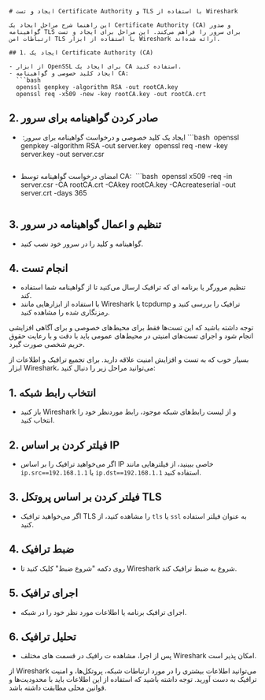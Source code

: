 
```
# ایجاد و تست Certificate Authority و TLS با استفاده از Wireshark

این راهنما شرح مراحل ایجاد یک Certificate Authority (CA) و صدور گواهینامه TLS برای سرور را فراهم می‌کند. این مراحل برای ایجاد و تست ارتباطات امن TLS با استفاده از ابزار Wireshark ارائه شده‌اند.

## 1. ایجاد یک Certificate Authority (CA)

- از ابزار OpenSSL برای ایجاد یک CA استفاده کنید.
- ایجاد کلید خصوصی و گواهینامه CA:
‏  ```bash
‏  openssl genpkey -algorithm RSA -out rootCA.key
‏  openssl req -x509 -new -key rootCA.key -out rootCA.crt
  ```

## 2. صادر کردن گواهینامه برای سرور

- ایجاد یک کلید خصوصی و درخواست گواهینامه برای سرور:
‏  ```bash
‏  openssl genpkey -algorithm RSA -out server.key
‏  openssl req -new -key server.key -out server.csr
  ```
- امضای درخواست گواهینامه توسط CA:
‏  ```bash
‏  openssl x509 -req -in server.csr -CA rootCA.crt -CAkey rootCA.key -CAcreateserial -out server.crt -days 365
  ```

## 3. تنظیم و اعمال گواهینامه در سرور

- گواهینامه و کلید را در سرور خود نصب کنید.

## 4. انجام تست

- تنظیم مرورگر یا برنامه ای که ترافیک ارسال می‌کنید تا از گواهینامه شما استفاده کند.
- با استفاده از ابزارهایی مانند Wireshark یا tcpdump ترافیک را بررسی کنید و رمزنگاری شده را مشاهده کنید.

توجه داشته باشید که این تست‌ها فقط برای محیط‌های خصوصی و برای آگاهی افزایشی انجام شود و اجرای تست‌های امنیتی در محیط‌های عمومی باید با دقت و با رعایت حقوق حریم شخصی صورت گیرد.

بسیار خوب که به تست و افزایش امنیت علاقه دارید. برای تجمیع ترافیک و اطلاعات از ابزار Wireshark، می‌توانید مراحل زیر را دنبال کنید:

## 1. انتخاب رابط شبکه

- باز کنید Wireshark و از لیست رابط‌های شبکه موجود، رابط موردنظر خود را انتخاب کنید.

## 2. فیلتر کردن بر اساس IP

- اگر می‌خواهید ترافیک را بر اساس IP خاصی ببینید، از فیلترهایی مانند `ip.src==192.168.1.1` یا `ip.dst==192.168.1.1` استفاده کنید.

## 3. فیلتر کردن بر اساس پروتکل TLS

- اگر می‌خواهید ترافیک TLS را مشاهده کنید، از `tls` یا `ssl` به عنوان فیلتر استفاده کنید.

## 4. ضبط ترافیک

- روی دکمه "شروع ضبط" کلیک کنید تا Wireshark شروع به ضبط ترافیک کند.

## 5. اجرای ترافیک

- اجرای ترافیک برنامه یا اطلاعات مورد نظر خود را در شبکه.

## 6. تحلیل ترافیک

- پس از اجرا، مشاهده ت رافیک در قسمت های مختلف Wireshark امکان پذیر است.

از Wireshark می‌توانید اطلاعات بیشتری را در مورد ارتباطات شبکه، پروتکل‌ها، و امنیت ترافیک به دست آورید. توجه داشته باشید که استفاده از این اطلاعات باید با محدودیت‌ها و قوانین محلی مطابقت داشته باشد.
```
